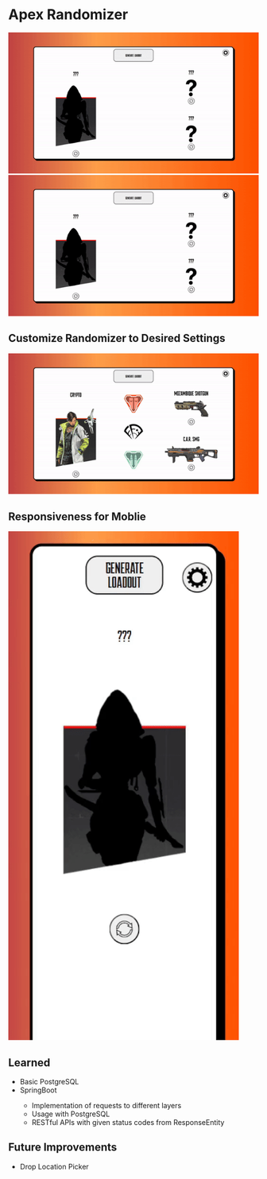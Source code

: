 <h1>Apex Randomizer</h1>
<img src="images/regular.gif"/>
<img src="images/singular.gif"/>
<h2>Customize Randomizer to Desired Settings</h2>
<img src="images/settings.gif"/>
<h2>Responsiveness for Moblie</h2>
<img src="images/mobile.gif"/>
<h2>Learned</h2>
<ul>
  <li>Basic PostgreSQL</li>
  <li>SpringBoot</li>
    <ul>
      <li>Implementation of requests to different layers </li>
      <li>Usage with PostgreSQL</li>
      <li>RESTful APIs with given status codes from ResponseEntity</li>
    </ul>
</ul>
<h2>Future Improvements</h2>
<ul>
  <li>Drop Location Picker</li>
</ul>
